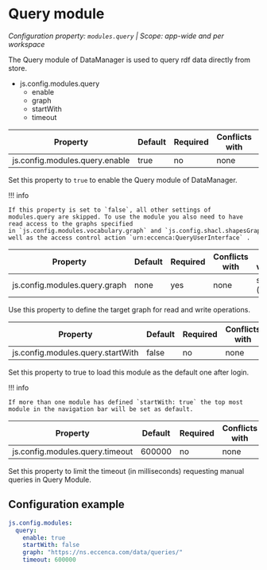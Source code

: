 # Query module

*Configuration property: `modules.query` | Scope: app-wide and per workspace*

The Query module of DataManager is used to query rdf data directly from store.

-   js.config.modules.query
    -   enable
    -   graph
    -   startWith
    -   timeout

| Property | Default | Required | Conflicts with | Valid values |
| -------- | ------- | -------- | -------------- | ------------ |
| js.config.modules.query.enable | true | no | none | boolean |

Set this property to `true` to enable the Query module of DataManager.

!!! info

    If this property is set to `false`, all other settings of modules.query are skipped. To use the module you also need to have read access to the graphs specified in `js.config.modules.vocabulary.graph` and `js.config.shacl.shapesGraph` as well as the access control action `urn:eccenca:QueryUserInterface` .

| Property | Default | Required | Conflicts with | Valid values |
| -------- | ------- | -------- | -------------- | ------------ |
| js.config.modules.query.graph | none | yes | none | string (URI) |

Use this property to define the target graph for read and write operations.

| Property | Default | Required | Conflicts with | Valid values |
| -------- | ------- | -------- | -------------- | ------------ |
| js.config.modules.query.startWith | false | no | none | boolean |

Set this property to true to load this module as the default one after login.

!!! info

    If more than one module has defined `startWith: true` the top most module in the navigation bar will be set as default.

| Property | Default | Required | Conflicts with | Valid values |
| -------- | ------- | -------- | -------------- | ------------ |
| js.config.modules.query.timeout | 600000 | no | none | number |

Set this property to limit the timeout (in milliseconds) requesting manual queries in Query Module.

## Configuration example

``` yaml
js.config.modules:
  query:
    enable: true
    startWith: false
    graph: "https://ns.eccenca.com/data/queries/"
    timeout: 600000
```
